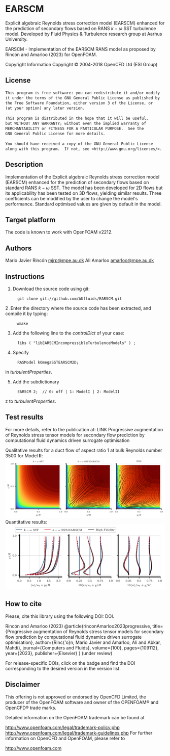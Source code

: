 # EARSCM
Explicit algebraic Reynolds stress correction model (EARSCM) enhanced for the prediction of secondary flows based on RANS $k-\omega$ SST turbulence model.
Developed by Fluid Physics & Turbulence research group at Aarhus University.

EARSCM - Implementation of the EARSCM RANS model
         as proposed by Rincón and Amarloo (2023) for OpenFOAM.

Copyright Information
    Copyright © 2004-2018 OpenCFD Ltd (ESI Group)

## License
    This program is free software: you can redistribute it and/or modify
    it under the terms of the GNU General Public License as published by
    the Free Software Foundation, either version 3 of the License, or
    (at your option) any later version.

    This program is distributed in the hope that it will be useful,
    but WITHOUT ANY WARRANTY; without even the implied warranty of
    MERCHANTABILITY or FITNESS FOR A PARTICULAR PURPOSE.  See the
    GNU General Public License for more details.

    You should have received a copy of the GNU General Public License
    along with this program.  If not, see <http://www.gnu.org/licenses/>.

## Description
Implementation of the Explicit algebraic Reynolds stress correction model (EARSCM)
enhanced for the prediction of secondary flows based on standard RANS $k-\omega$ SST.
The model has been developed for 2D flows but its applicability has been tested on 3D
flows, yielding similar results.
Three coefficients can be modified by the user to change the model's performance.
Standard optimised values are given by default in the model.

## Target platform
The code is known to work with OpenFOAM v2212.

## Authors
Mario Javier Rincón <mjrp@mpe.au.dk>
Ali Amarloo <amarloo@mpe.au.dk>

## Instructions

1. Download the source code using git:

         git clone git://github.com/AUfluids/EARSCM.git

2 .Enter the directory where the source code has been extracted, and compile it by typing: 

         wmake

3. Add the following line to the _controlDict_ of your case:

         libs ( "libEARSCMIncompressibleTurbulenceModels" ) ;

4. Specify

         RASModel kOmegaSSTEARSCM2D;

in _turbulentProperties_.

5. Add the subdictionary

         EARSCM 2;  // 0: off | 1: ModelI | 2: ModelII
z
to _turbulentProperties_.

## Test results

For more details, refer to the publication at: LINK Progressive augmentation of Reynolds stress tensor models for secondary flow prediction by computational fluid dynamics driven surrogate optimisation

Qualitative results for a duct flow of aspect ratio 1 at bulk Reynolds number 3500 for Model **II**:
![alt text](https://github.com/AUfluids/EARSCM/blob/main/Test_Cases/testResults/SD_u.png)
Quantitative results:
![alt text](https://github.com/AUfluids/EARSCM/blob/main/Test_Cases/testResults/SD_profiles.png)

## How to cite
Please, cite this library using the following DOI: DOI.

Rincón and Amarloo (2023)
@article{rinconAmarloo2023progressive,
  title={Progressive augmentation of Reynolds stress tensor models for secondary flow prediction by computational fluid dynamics driven surrogate optimisation},
  author={Rinc{\'o}n, Mario Javier and Amarloo, Ali and Abkar, Mahdi},
  journal={Computers and Fluids},
  volume={100},
  pages={109112},
  year={2023},
  publisher={Elsevier}
}
(under review)

For release-specific DOIs, click on the badge and find the DOI corresponding to the desired version in the version list.

## Disclaimer
This offering is not approved or endorsed by OpenCFD Limited, the producer of the OpenFOAM software and owner of the OPENFOAM® and OpenCFD® trade marks.

Detailed information on the OpenFOAM trademark can be found at

http://www.openfoam.com/legal/trademark-policy.php
http://www.openfoam.com/legal/trademark-guidelines.php
For further information on OpenCFD and OpenFOAM, please refer to

http://www.openfoam.com
